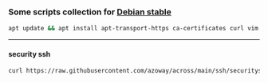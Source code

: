 ### Some scripts collection  for [Debian stable](https://www.debian.org/releases/)
```bash
apt update && apt install apt-transport-https ca-certificates curl vim wget -y
```  
---  
#### security ssh  
```bash
curl https://raw.githubusercontent.com/azoway/across/main/ssh/securityssh.sh | bash
```  

